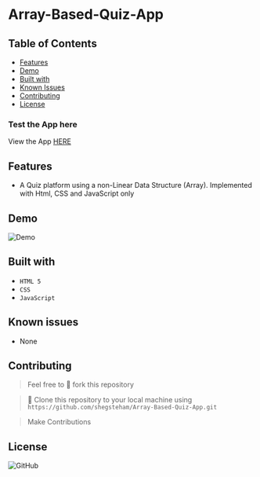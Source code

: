 # Array-Based-Quiz-App

## Table of Contents

* [Features](#Features)
* [Demo](#demo)
* [Built with](#built-with)
* [Known Issues](#Known-issues)
* [Contributing](#contributing)
* [License](#License)

### Test the App here
View the App [HERE](https://oluwasegun-aa.github.io/Array-Based-Quiz-App/)

## Features

- A Quiz platform using a non-Linear Data Structure (Array). Implemented with Html, CSS and JavaScript only 

## Demo
![Demo](https://user-images.githubusercontent.com/25525765/60132522-f3f2a000-979b-11e9-9add-0e84d0e9e84a.gif)

## Built with
- `HTML 5`
- `CSS`
- `JavaScript`

## Known issues
- None

## Contributing
>  Feel free to 🍴 fork this repository

>  👯 Clone this repository to your local machine using `https://github.com/shegsteham/Array-Based-Quiz-App.git`

> Make Contributions

## License
![GitHub](https://img.shields.io/github/license/mashape/apistatus.svg)
